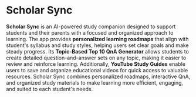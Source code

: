 # Scholar Sync

**Scholar Sync** is an AI-powered study companion designed to support students and their parents with a focused and organized approach to learning. The app provides **personalized learning roadmaps** that align with student's syllabus and study styles, helping users set clear goals and make steady progress. Its **Topic-Based Top 10 QnA Generator** allows students to create detailed question-and-answer sets on any topic, making it easier to review and reinforce learning. Additionally, **YouTube Study Guides** enable users to save and organize educational videos for quick access to valuable resources. Scholar Sync combines personalized roadmaps, interactive QnA, and organized study materials to make learning more efficient, engaging, and suited to each student's needs.
